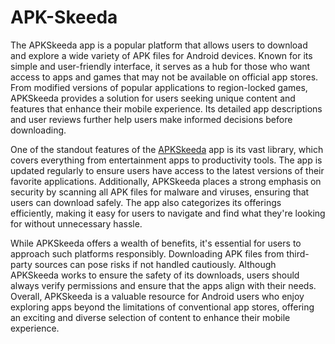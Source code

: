 # APK-Skeeda
The APKSkeeda app is a popular platform that allows users to download and explore a wide variety of APK files for Android devices. Known for its simple and user-friendly interface, it serves as a hub for those who want access to apps and games that may not be available on official app stores. From modified versions of popular applications to region-locked games, APKSkeeda provides a solution for users seeking unique content and features that enhance their mobile experience. Its detailed app descriptions and user reviews further help users make informed decisions before downloading.

One of the standout features of the [APKSkeeda](https://apkskeeda.com/) app is its vast library, which covers everything from entertainment apps to productivity tools. The app is updated regularly to ensure users have access to the latest versions of their favorite applications. Additionally, APKSkeeda places a strong emphasis on security by scanning all APK files for malware and viruses, ensuring that users can download safely. The app also categorizes its offerings efficiently, making it easy for users to navigate and find what they're looking for without unnecessary hassle.

While APKSkeeda offers a wealth of benefits, it's essential for users to approach such platforms responsibly. Downloading APK files from third-party sources can pose risks if not handled cautiously. Although APKSkeeda works to ensure the safety of its downloads, users should always verify permissions and ensure that the apps align with their needs. Overall, APKSkeeda is a valuable resource for Android users who enjoy exploring apps beyond the limitations of conventional app stores, offering an exciting and diverse selection of content to enhance their mobile experience.
